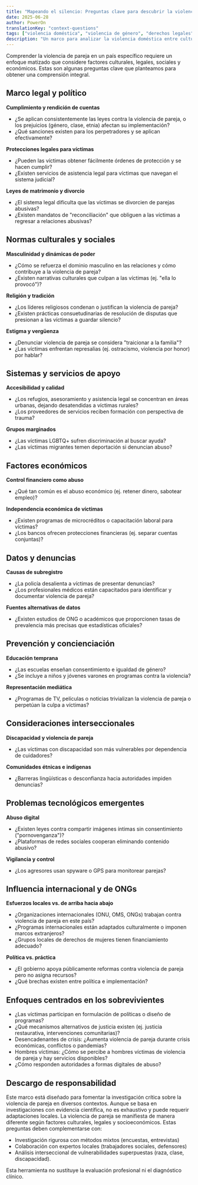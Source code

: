 ```yaml
---
title: "Mapeando el silencio: Preguntas clave para descubrir la violencia de pareja"
date: 2025-06-28
author: PowerOn
translationKey: "context-questions"
tags: ["violencia doméstica", "violencia de género", "derechos legales", "apoyo a supervivientes", "abuso económico"]
description: "Un marco para analizar la violencia doméstica entre culturas - exponiendo las brechas entre política y realidad vivida a través de 30+ preguntas de investigación críticas."
---
```


Comprender la violencia de pareja en un país específico requiere un enfoque matizado que considere factores culturales, legales, sociales y económicos. Estas son algunas preguntas clave que planteamos para obtener una comprensión integral.

## Marco legal y político

**Cumplimiento y rendición de cuentas**
* ¿Se aplican consistentemente las leyes contra la violencia de pareja, o los prejuicios (género, clase, etnia) afectan su implementación?
* ¿Qué sanciones existen para los perpetradores y se aplican efectivamente?

**Protecciones legales para víctimas**
* ¿Pueden las víctimas obtener fácilmente órdenes de protección y se hacen cumplir?
* ¿Existen servicios de asistencia legal para víctimas que navegan el sistema judicial?

**Leyes de matrimonio y divorcio**
* ¿El sistema legal dificulta que las víctimas se divorcien de parejas abusivas?
* ¿Existen mandatos de "reconciliación" que obliguen a las víctimas a regresar a relaciones abusivas?

## Normas culturales y sociales

**Masculinidad y dinámicas de poder**
* ¿Cómo se refuerza el dominio masculino en las relaciones y cómo contribuye a la violencia de pareja?
* ¿Existen narrativas culturales que culpan a las víctimas (ej. "ella lo provocó")?

**Religión y tradición**
* ¿Los líderes religiosos condenan o justifican la violencia de pareja?
* ¿Existen prácticas consuetudinarias de resolución de disputas que presionan a las víctimas a guardar silencio?

**Estigma y vergüenza**
* ¿Denunciar violencia de pareja se considera "traicionar a la familia"?
* ¿Las víctimas enfrentan represalias (ej. ostracismo, violencia por honor) por hablar?

## Sistemas y servicios de apoyo

**Accesibilidad y calidad**
* ¿Los refugios, asesoramiento y asistencia legal se concentran en áreas urbanas, dejando desatendidas a víctimas rurales?
* ¿Los proveedores de servicios reciben formación con perspectiva de trauma?

**Grupos marginados**
* ¿Las víctimas LGBTQ+ sufren discriminación al buscar ayuda?
* ¿Las víctimas migrantes temen deportación si denuncian abuso?

## Factores económicos

**Control financiero como abuso**
* ¿Qué tan común es el abuso económico (ej. retener dinero, sabotear empleo)?

**Independencia económica de víctimas**
* ¿Existen programas de microcréditos o capacitación laboral para víctimas?
* ¿Los bancos ofrecen protecciones financieras (ej. separar cuentas conjuntas)?

## Datos y denuncias

**Causas de subregistro**
* ¿La policía desalienta a víctimas de presentar denuncias?
* ¿Los profesionales médicos están capacitados para identificar y documentar violencia de pareja?

**Fuentes alternativas de datos**
* ¿Existen estudios de ONG o académicos que proporcionen tasas de prevalencia más precisas que estadísticas oficiales?

## Prevención y concienciación

**Educación temprana**
* ¿Las escuelas enseñan consentimiento e igualdad de género?
* ¿Se incluye a niños y jóvenes varones en programas contra la violencia?

**Representación mediática**
* ¿Programas de TV, películas o noticias trivializan la violencia de pareja o perpetúan la culpa a víctimas?

## Consideraciones interseccionales

**Discapacidad y violencia de pareja**
* ¿Las víctimas con discapacidad son más vulnerables por dependencia de cuidadores?

**Comunidades étnicas e indígenas**
* ¿Barreras lingüísticas o desconfianza hacia autoridades impiden denuncias?

## Problemas tecnológicos emergentes

**Abuso digital**
* ¿Existen leyes contra compartir imágenes íntimas sin consentimiento ("pornovenganza")?
* ¿Plataformas de redes sociales cooperan eliminando contenido abusivo?

**Vigilancia y control**
* ¿Los agresores usan spyware o GPS para monitorear parejas?

## Influencia internacional y de ONGs

**Esfuerzos locales vs. de arriba hacia abajo**
* ¿Organizaciones internacionales (ONU, OMS, ONGs) trabajan contra violencia de pareja en este país?
* ¿Programas internacionales están adaptados culturalmente o imponen marcos extranjeros?
* ¿Grupos locales de derechos de mujeres tienen financiamiento adecuado?

**Política vs. práctica**
* ¿El gobierno apoya públicamente reformas contra violencia de pareja pero no asigna recursos?
* ¿Qué brechas existen entre política e implementación?

## Enfoques centrados en los sobrevivientes

* ¿Las víctimas participan en formulación de políticas o diseño de programas?
* ¿Qué mecanismos alternativos de justicia existen (ej. justicia restaurativa, intervenciones comunitarias)?
* Desencadenantes de crisis: ¿Aumenta violencia de pareja durante crisis económicas, conflictos o pandemias?
* Hombres víctimas: ¿Cómo se percibe a hombres víctimas de violencia de pareja y hay servicios disponibles?
* ¿Cómo responden autoridades a formas digitales de abuso?

## Descargo de responsabilidad

Este marco está diseñado para fomentar la investigación crítica sobre la violencia de pareja en diversos contextos. Aunque se basa en investigaciones con evidencia científica, no es exhaustivo y puede requerir adaptaciones locales. La violencia de pareja se manifiesta de manera diferente según factores culturales, legales y socioeconómicos. Estas preguntas deben complementarse con:

* Investigación rigurosa con métodos mixtos (encuestas, entrevistas)
* Colaboración con expertos locales (trabajadores sociales, defensores)
* Análisis interseccional de vulnerabilidades superpuestas (raza, clase, discapacidad).

Esta herramienta no sustituye la evaluación profesional ni el diagnóstico clínico.
